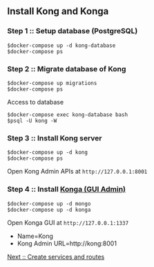 ## Install Kong and Konga

### Step 1 :: Setup database (PostgreSQL)

```
$docker-compose up -d kong-database
$docker-compose ps
```

### Step 2 :: Migrate database of Kong

```
$docker-compose up migrations
$docker-compose ps
```

Access to database
```
$docker-compose exec kong-database bash
$psql -U kong -W
```


### Step 3 :: Install Kong server

```
$docker-compose up -d kong
$docker-compose ps
```

Open Kong Admin APIs at `http://127.0.0.1:8001`

### Step 4 :: Install [Konga (GUI Admin)](https://github.com/pantsel/konga)

```
$docker-compose up -d mongo
$docker-compose up -d konga
```

Open Konga GUI at `http://127.0.0.1:1337`
* Name=Kong
* Kong Admin URL=http://kong:8001

[Next :: Create services and routes](https://github.com/up1/course-imc-devops-5-days/blob/main/api-gateway-with-kong/workshop/02-create-service-and-route.md)
